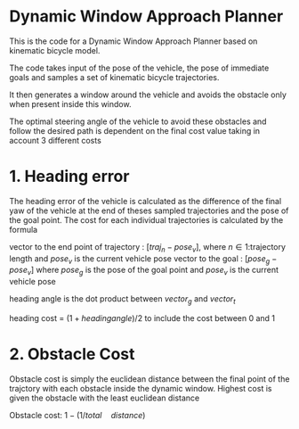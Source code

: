 # Dynamic Window Approach Planner

This is the code for a Dynamic Window Approach Planner based on kinematic bicycle model.

The code takes input of the pose of the vehicle, the pose of immediate goals and samples a set of kinematic bicycle trajectories.

It then generates a window around the vehicle and avoids the obstacle only when present inside this window.

The optimal steering angle of the vehicle to avoid these obstacles and follow the desired path is dependent on the final cost value taking in account 3 different costs

# 1. Heading error 
The heading error of the vehicle is calculated as the difference of the final yaw of the vehicle at the end of theses sampled trajectories and the pose of the goal point.
The cost for each individual trajectories is calculated by the formula 

vector to the end point of trajectory : $[traj_n - pose_v]$, where $n \in \text{1:trajectory length}$ and $pose_v$ is the current vehicle pose
vector to the goal  : $[pose_g - pose_v]$ where $pose_g$ is the pose of the goal point and $pose_v$ is the current vehicle pose

heading angle is the dot product between $vector_g$ and $vector_t$

heading cost = $(1+heading angle)/2$ to include the cost between 0 and 1

# 2. Obstacle Cost
Obstacle cost is simply the euclidean distance between the final point of the trajctory with each obstacle inside the dynamic window.
Highest cost is given the obstacle with the least euclidean distance

Obstacle cost: $1-(1/total\quad distance)$

